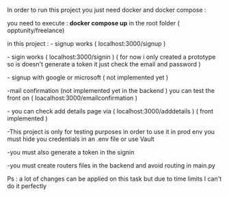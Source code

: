 <p>In order to run this project you just need docker and docker compose :</p>
<p>you need to execute : <b>docker compose up</b> in the root folder ( opptunity/freelance) </p>
<p>in this project : - signup works ( localhost:3000/signup ) </p>
             <p>     - sigin works ( localhost:3000/signin ) ( for now i only created a prototype so is doesn't generate a token it just check the email and password ) </p>
              <p>    - signup with google or microsoft ( not implemented yet ) </p>
             <p>     -mail confirmation (not implemented yet in the backend ) you can test the front on ( loacalhost:3000/emailconfirmation ) </p>
              <p>    - you can check add details page via ( localhost:3000/adddetails ) ( front implemented ) </p>

<p>-This project is only for testing purposes in order to use it in prod env you must hide you credentials in an .env file or use Vault </p>
<p>-you must also generate a token in the signin </p>
<p>-you must create routers files in the backend and avoid routing in main.py </p>

<p> Ps : a lot of changes can be applied on this task but due to time limits I can't do it perfectly </p>
                  
